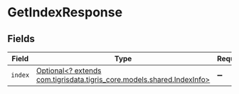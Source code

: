 # GetIndexResponse


## Fields

| Field                                                                                                      | Type                                                                                                       | Required                                                                                                   | Description                                                                                                |
| ---------------------------------------------------------------------------------------------------------- | ---------------------------------------------------------------------------------------------------------- | ---------------------------------------------------------------------------------------------------------- | ---------------------------------------------------------------------------------------------------------- |
| `index`                                                                                                    | [Optional<? extends com.tigrisdata.tigris_core.models.shared.IndexInfo>](../../models/shared/IndexInfo.md) | :heavy_minus_sign:                                                                                         | N/A                                                                                                        |